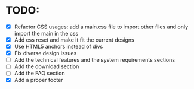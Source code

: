 # TODO:
- [x] Refactor CSS usages: add a main.css file to import other files and only import the main in the css
- [x] Add css reset and make it fit the current designs
- [x] Use HTML5 anchors instead of divs
- [x] Fix diverse design issues
- [ ] Add the technical features and the system requirements sections
- [ ] Add the download section
- [ ] Add the FAQ section
- [x] Add a proper footer
